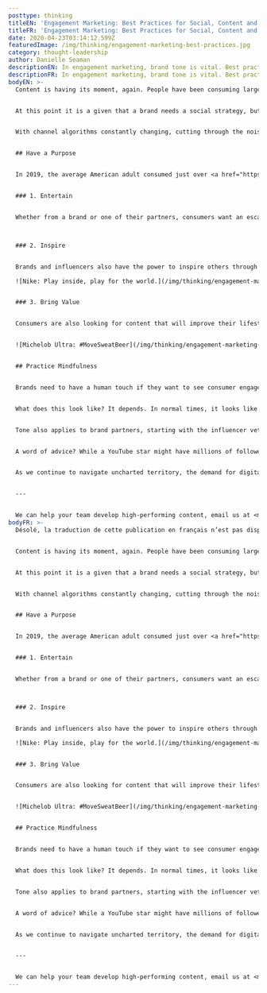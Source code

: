 ```yaml
---
posttype: thinking
titleEN: 'Engagement Marketing: Best Practices for Social, Content and Influencers'
titleFR: 'Engagement Marketing: Best Practices for Social, Content and Influencers'
date: 2020-04-23T03:14:12.599Z
featuredImage: /img/thinking/engagement-marketing-best-practices.jpg
category: thought-leadership
author: Danielle Seaman
descriptionEN: In engagement marketing, brand tone is vital. Best practice in content and influencer marketing to engage customers with an authentic marketing voice.
descriptionFR: In engagement marketing, brand tone is vital. Best practice in content and influencer marketing to engage customers with an authentic marketing voice.
bodyEN: >-
  Content is having its moment, again. People have been consuming large amounts of it since the advent of the smartphone, and now due to the COVID crisis, are doing so at an unprecedented rate. On top of this, brands are starting to take Gen Z - the ultimate content consumers - seriously as a consumer group.


  At this point it is a given that a brand needs a social strategy, but now is the time to take it to the next level. Follower count isn’t enough anymore – it’s all about engagement. How do you get engagement? Content.


  With channel algorithms constantly changing, cutting through the noise is key. Let’s take a look at how brands can use owned content and third-party endorsements to drive engagement with their customers. 


  ## Have a Purpose


  In 2019, the average American adult consumed just over <a href="https://www.emarketer.com/content/us-time-spent-with-media-in-2019-has-plateaued-with-digital-making-up-losses-by-old-media" target="_blank">12 hours of media a day</a>, mostly via digital channels. This number is set to grow exponentially now with consumers largely confined to their homes. Brands have a unique opportunity to cut through the clutter of the digital world and develop a deeper relationship with their audience. However, it must serve a purpose. The below pillars can provide general guidance around developing meaningful content.


  ### 1. Entertain


  Whether from a brand or one of their partners, consumers want an escape. Tik Tok’s popularity is a great example. Leaning into the video app’s dance routines and challenges, Chipotle created the #GuacDance challenge for National Avocado Day, which became one of the <a href="https://www.qsrmagazine.com/fast-casual/how-chipotle-took-over-tiktok" target="_blank">most successful branded challenges in the U.S.</a>



  ### 2. Inspire


  Brands and influencers also have the power to inspire others through content. Most recently, Nike came out with its own take on how consumers can stay safe during the current global pandemic, and have used its partner athletes, including Serena Williams and Tiger Woods, to amplify the message: Play Inside, Play for the World.

  ![Nike: Play inside, play for the world.](/img/thinking/engagement-marketing-best-practices/nike.png)


  ### 3. Bring Value


  Consumers are also looking for content that will improve their lifestyle. For example, our client Michelob ULTRA is bringing fitness to consumers’ living rooms by teaming up with fitness studios that have had to close as a result of the COVID crisis. Instructors teach a class and host a happy hour, and attendees donate to a virtual tip jar, which helps participating studios support their staff during this time.


  ![Michelob Ultra: #MoveSweatBeer](/img/thinking/engagement-marketing-best-practices/michelob.png)


  ## Practice Mindfulness


  Brands need to have a human touch if they want to see consumer engagement. Being mindful of brand tone is key to reminding your followers that a human is behind their favorite brand’s account.


  What does this look like? It depends. In normal times, it looks like embracing a cultural moment – live tweeting an awards show sharing a holiday promotion. As the world battles the COVID-19 crisis, it means pausing and adjusting your content calendar to show your followers that you’re there for them in this trying time. Consumers want to surround themselves with content that speaks to how they’re currently feeling. Brands that are sensitive to that will see their content performance improve.


  Tone also applies to brand partners, starting with the influencer vetting process – take extra time to evaluate a potential spokesperson’s follower base and engagement rates. Look at how they highlight other partners.


  A word of advice? While a YouTube star might have millions of followers, that doesn’t mean they are the right fit for your product or service. Don’t shy away from micro-influencers. While their follower counts are in the thousands, many are everyday people with loyal follower bases that will engage with content and actually take action based on their recommendations.


  As we continue to navigate uncharted territory, the demand for digital content will be one constant. Ensuring that your brand’s content, whether it is paid, earned or owned, has a purpose that will allow for a deeper connection with consumers. 


  ---


  We can help your team develop high-performing content, email us at <mailto:info@mosaic.com>.
bodyFR: >-
  Désolé, la traduction de cette publication en français n’est pas disponible.


  Content is having its moment, again. People have been consuming large amounts of it since the advent of the smartphone, and now due to the COVID crisis, are doing so at an unprecedented rate. On top of this, brands are starting to take Gen Z - the ultimate content consumers - seriously as a consumer group.


  At this point it is a given that a brand needs a social strategy, but now is the time to take it to the next level. Follower count isn’t enough anymore – it’s all about engagement. How do you get engagement? Content.


  With channel algorithms constantly changing, cutting through the noise is key. Let’s take a look at how brands can use owned content and third-party endorsements to drive engagement with their customers. 


  ## Have a Purpose


  In 2019, the average American adult consumed just over <a href="https://www.emarketer.com/content/us-time-spent-with-media-in-2019-has-plateaued-with-digital-making-up-losses-by-old-media" target="_blank">12 hours of media a day</a>, mostly via digital channels. This number is set to grow exponentially now with consumers largely confined to their homes. Brands have a unique opportunity to cut through the clutter of the digital world and develop a deeper relationship with their audience. However, it must serve a purpose. The below pillars can provide general guidance around developing meaningful content.


  ### 1. Entertain


  Whether from a brand or one of their partners, consumers want an escape. Tik Tok’s popularity is a great example. Leaning into the video app’s dance routines and challenges, Chipotle created the #GuacDance challenge for National Avocado Day, which became one of the <a href="https://www.qsrmagazine.com/fast-casual/how-chipotle-took-over-tiktok" target="_blank">most successful branded challenges in the U.S.</a>



  ### 2. Inspire


  Brands and influencers also have the power to inspire others through content. Most recently, Nike came out with its own take on how consumers can stay safe during the current global pandemic, and have used its partner athletes, including Serena Williams and Tiger Woods, to amplify the message: Play Inside, Play for the World.

  ![Nike: Play inside, play for the world.](/img/thinking/engagement-marketing-best-practices/nike.png)


  ### 3. Bring Value


  Consumers are also looking for content that will improve their lifestyle. For example, our client Michelob ULTRA is bringing fitness to consumers’ living rooms by teaming up with fitness studios that have had to close as a result of the COVID crisis. Instructors teach a class and host a happy hour, and attendees donate to a virtual tip jar, which helps participating studios support their staff during this time.


  ![Michelob Ultra: #MoveSweatBeer](/img/thinking/engagement-marketing-best-practices/michelob.png)


  ## Practice Mindfulness


  Brands need to have a human touch if they want to see consumer engagement. Being mindful of brand tone is key to reminding your followers that a human is behind their favorite brand’s account.


  What does this look like? It depends. In normal times, it looks like embracing a cultural moment – live tweeting an awards show sharing a holiday promotion. As the world battles the COVID-19 crisis, it means pausing and adjusting your content calendar to show your followers that you’re there for them in this trying time. Consumers want to surround themselves with content that speaks to how they’re currently feeling. Brands that are sensitive to that will see their content performance improve.


  Tone also applies to brand partners, starting with the influencer vetting process – take extra time to evaluate a potential spokesperson’s follower base and engagement rates. Look at how they highlight other partners.


  A word of advice? While a YouTube star might have millions of followers, that doesn’t mean they are the right fit for your product or service. Don’t shy away from micro-influencers. While their follower counts are in the thousands, many are everyday people with loyal follower bases that will engage with content and actually take action based on their recommendations.


  As we continue to navigate uncharted territory, the demand for digital content will be one constant. Ensuring that your brand’s content, whether it is paid, earned or owned, has a purpose that will allow for a deeper connection with consumers. 


  ---


  We can help your team develop high-performing content, email us at <mailto:info@mosaic.com>.
---
```

